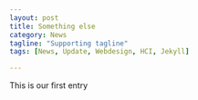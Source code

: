 ```yaml
---
layout: post
title: Something else
category: News
tagline: "Supporting tagline"
tags: [News, Update, Webdesign, HCI, Jekyll]

---
```


This is our first entry
